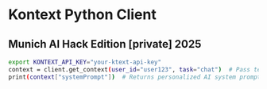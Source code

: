 # Kontext Python Client 

## Munich AI Hack Edition [private] 2025

```bash
export KONTEXT_API_KEY="your-ktext-api-key"
context = client.get_context(user_id="user123", task="chat")  # Pass text/task
print(context["systemPrompt"])  # Returns personalized AI system prompt
```

